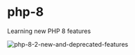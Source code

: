 # php-8
Learning new PHP 8 features

![php-8-2-new-and-deprecated-features](https://user-images.githubusercontent.com/3263804/213773700-43af9e4b-4633-49f2-88db-7fab56044543.png)
